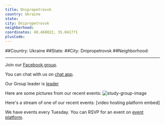 ```yaml
---
title: Dnipropetrovsk
country: Ukraine
state: 
city: Dnipropetrovsk
neighborhood: 
coordinates: 48.468022, 35.041771
plusCode:
---
```


##Country: Ukraine
##State: 
##City: Dnipropetrovsk
##Neighborhood: 
*****
Join our [Facebook group](https://www.facebook.com/groups/free.code.camp.dnipropetrovsk).

You can chat with us on [chat app]().

Our Group leader is [leader]()

Here are some pictures from our recent events:
![study-group-image]()

Here's a stream of one of our recent events:
[video hosting platform embed]

We have events every Tuesday. You can RSVP for an event on [event platform]().
